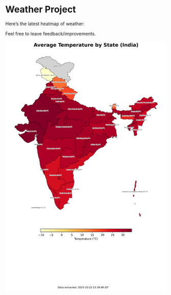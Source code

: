 # Weather Project

Here’s the latest heatmap of weather:

Feel free to leave feedback/improvements.

![India Heatmap](docs/assets/india_heatmap.png?v=F8AB53)
